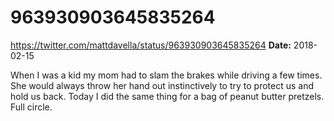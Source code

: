 # 963930903645835264
https://twitter.com/mattdavella/status/963930903645835264
**Date:** 2018-02-15

When I was a kid my mom had to slam the brakes while driving a few times. She would always throw her hand out instinctively to try to protect us and hold us back. Today I did the same thing for a bag of peanut butter pretzels. Full circle.
